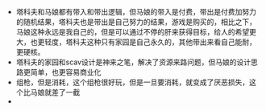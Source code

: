 - 塔科夫和马娘都有带入和带出逻辑，但马娘的带入是付费，带出是付费加努力的随机结果，塔科夫也是带出是自己努力的结果，游戏是购买的，相比之下，马娘这种永远是我自己的，但是可以通过不停的肝来获得目标，给人的希望更大，也更轻度，塔科夫这种只有家园是自己永久的，其他带出来看自己能耐，更硬核。
- 塔科夫的家园和scav设计是神来之笔，解决了资源来路问题，但马娘的设计思路更简单，也更容易商业化
- 组枪，但是消耗，这个组枪很好玩，但是一旦要消耗，就变成了厌恶损失，这个比马娘就差了一截
- 